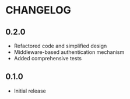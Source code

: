 # CHANGELOG

## 0.2.0

* Refactored code and simplified design
* Middleware-based authentication mechanism
* Added comprehensive tests

## 0.1.0

* Initial release
